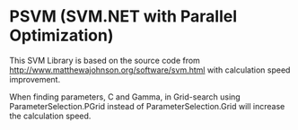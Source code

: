 PSVM (SVM.NET with Parallel Optimization)
====

This SVM Library is based on the source code from 
http://www.matthewajohnson.org/software/svm.html with calculation speed improvement.

When finding parameters, C and Gamma, in Grid-search 
using ParameterSelection.PGrid instead of ParameterSelection.Grid 
will increase the calculation speed.
